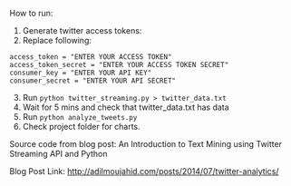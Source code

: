 How to run:

1. Generate twitter access tokens:
2. Replace following:
```
access_token = "ENTER YOUR ACCESS TOKEN"
access_token_secret = "ENTER YOUR ACCESS TOKEN SECRET"
consumer_key = "ENTER YOUR API KEY"
consumer_secret = "ENTER YOUR API SECRET"
```
3. Run ```python twitter_streaming.py > twitter_data.txt```
4. Wait for 5 mins and check that twitter_data.txt has data
5. Run ```python analyze_tweets.py```
6. Check project folder for charts.

Source code from blog post: An Introduction to Text Mining using Twitter Streaming API and Python

Blog Post Link: http://adilmoujahid.com/posts/2014/07/twitter-analytics/
